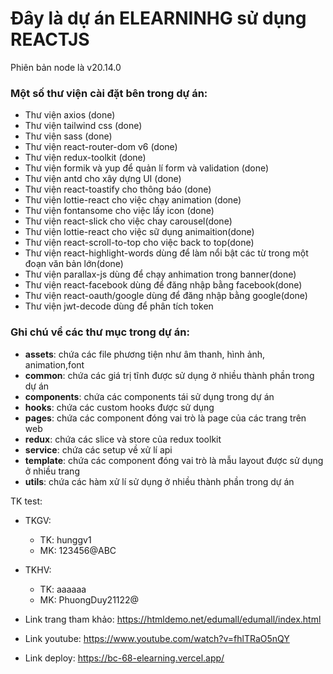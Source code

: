 # Đây là dự án ELEARNINHG sử dụng REACTJS

Phiên bản node là v20.14.0

### Một số thư viện cài đặt bên trong dự án:

- Thư viện axios (done)
- Thư viện tailwind css (done)
- Thư viện sass (done)
- Thư viện react-router-dom v6 (done)
- Thư viện redux-toolkit (done)
- Thư viện formik và yup để quản lí form và validation (done)
- Thư viện antd cho xây dựng UI (done)
- Thư viện react-toastify cho thông báo (done)
- Thư viện lottie-react cho việc chạy animation (done)
- Thư viện fontansome cho việc lấy icon (done)
- Thư viện react-slick cho việc chay carousel(done)
- Thư viện lottie-react cho việc sữ dụng animaition(done)
- Thư viện react-scroll-to-top cho việc back to top(done)
- Thư viện react-highlight-words dùng để làm nổi bật các từ trong một đoạn văn bản lớn(done)
- Thư viện parallax-js dùng để chạy anhimation trong banner(done)
- Thư viện react-facebook dùng để đăng nhập bằng facebook(done)
- Thư viện react-oauth/google dùng để đăng nhập bằng google(done)
- Thư viện jwt-decode dùng để phân tích token


### Ghi chú về các thư mục trong dự án:

- **assets**: chứa các file phương tiện như âm thanh, hình ảnh, animation,font
- **common**: chứa các giá trị tĩnh được sử dụng ở nhiều thành phần trong dự án
- **components**: chứa các components tái sử dụng trong dự án
- **hooks**: chứa các custom hooks được sử dụng
- **pages**: chứa các component đóng vai trò là page của các trang trên web
- **redux**: chứa các slice và store của redux toolkit
- **service**: chứa các setup về xử lí api
- **template**: chứa các component đóng vai trò là mẫu layout được sử dụng ở nhiều trang
- **utils**: chứa các hàm xử lí sử dụng ở nhiều thành phần trong dự án

TK test:

- TKGV:
  - TK: hunggv1
  - MK: 123456@ABC
- TKHV:

  - TK: aaaaaa
  - MK: PhuongDuy21122@

- Link trang tham khảo: https://htmldemo.net/edumall/edumall/index.html
- Link youtube: https://www.youtube.com/watch?v=fhlTRaO5nQY
- Link deploy: https://bc-68-elearning.vercel.app/

